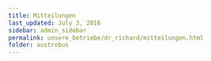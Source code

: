 ```yaml
---
title: Mitteilungen
last_updated: July 3, 2016
sidebar: admin_sidebar
permalink: unsere_betriebe/dr_richard/mitteilungen.html
folder: austrobus
---
```

